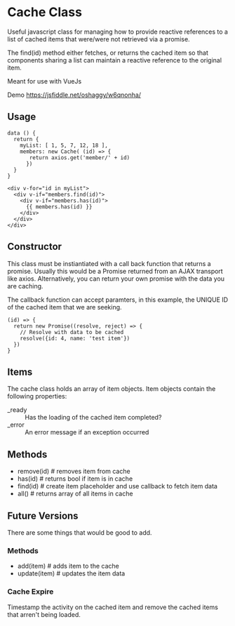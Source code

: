 # Cache Class

Useful javascript class for managing how to provide reactive references to a list of cached items that were/were not retrieved via a promise.

The find(id) method either fetches, or returns the cached item so that components sharing a list can maintain a reactive reference to the original item.

Meant for use with VueJs

Demo https://jsfiddle.net/oshaggy/w6qnonha/

## Usage

```
data () {
  return {
    myList: [ 1, 5, 7, 12, 18 ],
    members: new Cache( (id) => {
       return axios.get('member/' + id)
      })
  }
}

<div v-for="id in myList">
  <div v-if="members.find(id)">
    <div v-if="members.has(id)">
      {{ members.has(id) }}
    </div>
  </div>
</div>
```

## Constructor

This class must be instiantiated with a call back function that returns a promise.  Usually this would be a Promise returned from an AJAX transport like axios.  Alternatively, you can return your own promise with the data you are caching.  

The callback function can accept paramters, in this example, the UNIQUE ID of the cached item that we are seeking.

```
(id) => {
  return new Promise((resolve, reject) => {
    // Resolve with data to be cached
    resolve({id: 4, name: 'test item'})
  })
}
```

## Items

The cache class holds an array of item objects.  Item objects contain the following properties:

<dl>
  <dt>_ready</dt>
  <dd>Has the loading of the cached item completed?</dd>
  <dt>_error</dt>
  <dd>An error message if an exception occurred</dd>
</dl>

## Methods

* remove(id)   # removes item from cache
* has(id)      # returns bool if item is in cache
* find(id)     # create item placeholder and use callback to fetch item data
* all()        # returns array of all items in cache

## Future Versions

There are some things that would be good to add.

### Methods

* add(item)    # adds item to the cache
* update(item) # updates the item data

### Cache Expire

Timestamp the activity on the cached item and remove the cached items that arren't being loaded.
